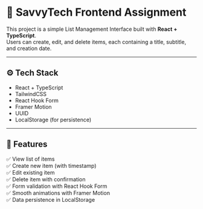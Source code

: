 # 🧩 SavvyTech Frontend Assignment

This project is a simple List Management Interface built with **React + TypeScript**.  
Users can create, edit, and delete items, each containing a title, subtitle, and creation date.

---

## ⚙️ Tech Stack
- React + TypeScript  
- TailwindCSS  
- React Hook Form  
- Framer Motion  
- UUID  
- LocalStorage (for persistence)

---

## 🎯 Features
✅ View list of items  
✅ Create new item (with timestamp)  
✅ Edit existing item  
✅ Delete item with confirmation  
✅ Form validation with React Hook Form  
✅ Smooth animations with Framer Motion  
✅ Data persistence in LocalStorage  
